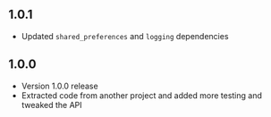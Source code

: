 ## 1.0.1

* Updated `shared_preferences` and `logging` dependencies

## 1.0.0

* Version 1.0.0 release
* Extracted code from another project and added more testing and tweaked the API
